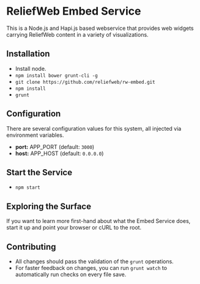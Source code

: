 # ReliefWeb Embed Service

This is a Node.js and Hapi.js based webservice that provides web widgets carrying
ReliefWeb content in a variety of visualizations.

## Installation

* Install node.
* `npm install bower grunt-cli -g`
* `git clone https://github.com/reliefweb/rw-embed.git`
* `npm install`
* `grunt`

## Configuration

There are several configuration values for this system, all injected via
environment variables.

* **port:** APP_PORT (default: `3000`)
* **host:** APP_HOST (default: `0.0.0.0`)

## Start the Service

* `npm start`

## Exploring the Surface

If you want to learn more first-hand about what the Embed Service does, start
it up and point your browser or cURL to the root.

## Contributing

* All changes should pass the validation of the `grunt` operations.
* For faster feedback on changes, you can run `grunt watch` to automatically run
  checks on every file save.
